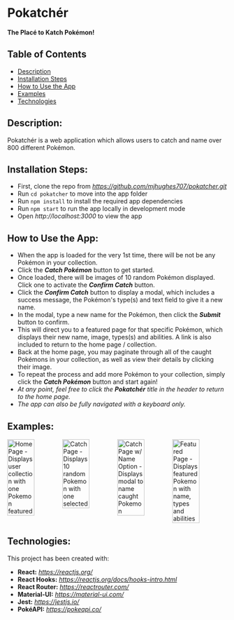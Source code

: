 # Pokatchér
<strong>The Placé to Katch Pokémon!</strong>

## Table of Contents
* [Description](#description)
* [Installation Steps](#installation-steps)
* [How to Use the App](#how-to-use-the-app)
* [Examples](#examples)
* [Technologies](#technologies)

## Description:
Pokatchér is a web application which allows users to catch and name over 800 different Pokémon.

## Installation Steps:
- First, clone the repo from *https://github.com/mjhughes707/pokatcher.git*
- Run `cd pokatcher` to move into the app folder
- Run `npm install` to install the required app dependencies
- Run `npm start` to run the app locally in development mode
- Open *http://localhost:3000* to view the app

## How to Use the App:
- When the app is loaded for the very 1st time, there will be not be any Pokémon in your collection.
- Click the ***Catch Pokémon*** button to get started.
- Once loaded, there will be images of 10 random Pokémon displayed. Click one to activate the ***Confirm Catch*** button.
- Click the ***Confirm Catch*** button to display a modal, which includes a success message, the Pokémon's type(s) and text field to give it a new name.
- In the modal, type a new name for the Pokémon, then click the ***Submit*** button to confirm.
- This will direct you to a featured page for that specific Pokémon, which displays their new name, image, types(s) and abilities. A link is also included to return to the home page / collection.
- Back at the home page, you may paginate through all of the caught Pokémons in your collection, as well as view their details by clicking their image.
- To repeat the process and add more Pokémon to your collection, simply click the ***Catch Pokémon*** button and start again!
- *At any point, feel free to click the <strong>Pokatchér</strong> title in the header to return to the home page.*
- *The app can also be fully navigated with a keyboard only.*

## Examples:
<div style="display: flex" >
  <img src="https://user-images.githubusercontent.com/38340128/94585480-ed6f9580-0234-11eb-8415-fa40de21f02f.png" alt="Home Page - Displays user collection with one Pokemon featured" title="Home Page" width="49%" />
  <img src="https://user-images.githubusercontent.com/38340128/94585499-f496a380-0234-11eb-97d7-7a3893e93124.png" alt="Catch Page - Displays 10 random Pokemon with one selected" title="Catch Page" width="49%" />
  <img src="https://user-images.githubusercontent.com/38340128/94585494-f2344980-0234-11eb-8f9f-eea3b19c98aa.png" alt="Catch Page w/ Name Option - Displays modal to name caught Pokemon" title="Catch Page w/ Name Option" width="49%" />
  <img src="https://user-images.githubusercontent.com/38340128/94586103-b2219680-0235-11eb-9172-67c5c342ca32.png" alt="Featured Page - Displays featured Pokemon with name, types and abilities" title="Featured Page" width="49%" />
</div>

## Technologies:
This project has been created with:
- **React:** *https://reactjs.org/*
- **React Hooks:** *https://reactjs.org/docs/hooks-intro.html*
- **React Router:** *https://reactrouter.com/*
- **Material-UI:** *https://material-ui.com/*
- **Jest:** *https://jestjs.io/*
- **PokéAPI:** *https://pokeapi.co/*
